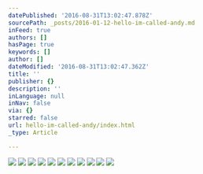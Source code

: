 ```yaml
---
datePublished: '2016-08-31T13:02:47.878Z'
sourcePath: _posts/2016-01-12-hello-im-called-andy.md
inFeed: true
authors: []
hasPage: true
keywords: []
author: []
dateModified: '2016-08-31T13:02:47.362Z'
title: ''
publisher: {}
description: ''
inLanguage: null
inNav: false
via: {}
starred: false
url: hello-im-called-andy/index.html
_type: Article

---
```

![](https://s3-us-west-2.amazonaws.com/the-grid-img/p/3220f25281aad5c031c84d5762f01ad1591fb292.jpg)
![](https://s3-us-west-2.amazonaws.com/the-grid-img/p/e23828db9af3a4667fe07071a3d3a0267b699be0.png)
![](https://s3-us-west-2.amazonaws.com/the-grid-img/p/077cf1540c19dd50623d16b201fb27fecdb6ad40.png)
![](https://s3-us-west-2.amazonaws.com/the-grid-img/p/66b446a5c8f99cccf9044ebb72cd59c03b60c3b2.png)
![](https://s3-us-west-2.amazonaws.com/the-grid-img/p/6564af83b8ad66015db1ff14063c0d5b5d5120e8.png)
![](https://s3-us-west-2.amazonaws.com/the-grid-img/p/a8dd94cb0f12b215c8e44a4aae21c80bf18818e5.png)
![](https://s3-us-west-2.amazonaws.com/the-grid-img/p/44db40f5ba22a6ad77db4aa2f6e777d2b5e8ff22.png)
![](https://s3-us-west-2.amazonaws.com/the-grid-img/p/291accceb3f57f531bc1b5b629524cf67f42124a.png)
![](https://s3-us-west-2.amazonaws.com/the-grid-img/p/317351a2de0e1792f74469a763f9253f40dfd622.png)
![](https://s3-us-west-2.amazonaws.com/the-grid-img/p/f0a8ebefafd1247f901236bc35b318673824ae59.jpg)
![](https://s3-us-west-2.amazonaws.com/the-grid-img/p/9ce4aad7e4ac01dcd1d0512c44fb965fb572bbc7.jpg)
